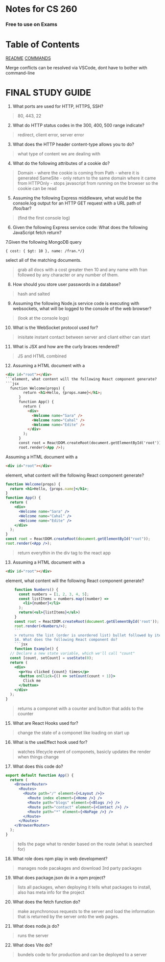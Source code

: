 # Notes for CS 260

### Free to use on Exams

# Table of Contents

[README](README.md) [COMMANDS](commands.md)

Merge conflicts can be resolved via VSCode, dont have to bother with
command-line

# FINAL STUDY GUIDE

1. What ports are used for HTTP, HTTPS, SSH?

> 80, 443, 22

2. What do HTTP status codes in the 300, 400, 500 range indicate?

> redirect, client error, server error

3. What does the HTTP header content-type allows you to do?

> what type of content we are dealing with

4. What do the following attributes of a cookie do?

> Domain - where the cookie is coming from Path - where it is generated
> SameSite - only return to the same domain where it came from HTTPOnly - stops
> javascript from running on the browser so the cookie can be read

5. Assuming the following Express middleware, what would be the console.log
   output for an HTTP GET request with a URL path of /foo/bar?

> (find the first console log)

6. Given the following Express service code: What does the following JavaScript
   fetch return?



7.Given the following MongoDB query

```JS
{ cost: { $gt: 10 }, name: /fran.*/}
```

select all of the matching documents.

> grab all docs with a cost greater then 10 and any name with fran followed by
> any character or any number of them.

8. How should you store user passwords in a database?

> hash and salted

9. Assuming the following Node.js service code is executing with websockets,
   what will be logged to the console of the web browser?

> (look at the console logs)

10. What is the WebSocket protocol used for?

> inisitate instant contact between server and cliant either can start

11. What is JSX and how are the curly braces rendered?

> JS and HTML combined

12. Assuming a HTML document with a

````html
<div id="root"></div>
```element, what content will the following React component generate?
```jsx
  function Welcome(props) {
        return <h1>Hello, {props.name}</h1>;
      }
      function App() {
        return (
          <div>
            <Welcome name="Sara" />
            <Welcome name="Cahal" />
            <Welcome name="Edite" />
          </div>
        );
      }
      const root = ReactDOM.createRoot(document.getElementById('root'));
      root.render(<App />);
````

Assuming a HTML document with a

```html
<div id="root"></div>
```

element, what content will the following React component generate?

```jsx
function Welcome(props) {
  return <h1>Hello, {props.name}</h1>;
}
function App() {
  return (
    <div>
      <Welcome name="Sara" />
      <Welcome name="Cahal" />
      <Welcome name="Edite" />
    </div>
  );
}
const root = ReactDOM.createRoot(document.getElementById("root"));
root.render(<App />);
```

> return everythin in the div tag to the react app

13. Assuming a HTML document with a

```html
<div id="root"></div>
```

element, what content will the following React component generate?

````jsx
    function Numbers() { 
      const numbers = [1, 2, 3, 4, 5];
      const listItems = numbers.map((number) =>
        <li>{number}</li>
      );
      return(<ul>{listItems}</ul>)
    }
    const root = ReactDOM.createRoot(document.getElementById('root')); 
    root.render(<Numbers/>);
    ```
    > returns the list (order is unordered list) bullet followed by item 
    14. What does the following React component do?
    ```jsx
    function Example() {
  // Declare a new state variable, which we'll call "count"  
  const [count, setCount] = useState(0);
  return (
    <div>
      <p>You clicked {count} times</p>
      <button onClick={() => setCount(count + 1)}>
        Click me
      </button>
    </div>
  );
}
````

> returns a componet with a counter and button that adds to the counter

15. What are React Hooks used for?

> change the state of a componet like loading on start up

16. What is the useEffect hook used for?

> watches lifecycle event of componets, basicly updates the render when things
> change

17. What does this code do?

```jsx
export default function App() {
  return (
    <BrowserRouter>
      <Routes>
        <Route path="/" element={<Layout />}>
          <Route index element={<Home />} />
          <Route path="blogs" element={<Blogs />} />
          <Route path="contact" element={<Contact />} />
          <Route path="*" element={<NoPage />} />
        </Route>
      </Routes>
    </BrowserRouter>
  );
}
```

> tells the page what to render based on the route (what is searched for)

18. What role does npm play in web development?

> manages node pacakages and download 3rd party packages

19. What does package.json do in a npm project?

> lists all packages, when deploying it tells what packages to install, also has
> meta info for the project

20. What does the fetch function do?

> make asynchronous requests to the server and load the information that is
> returned by the server onto the web pages.

21. What does node.js do?

> runs the server

22. What does Vite do?

> bundels code to for production and can be deployed to a server
